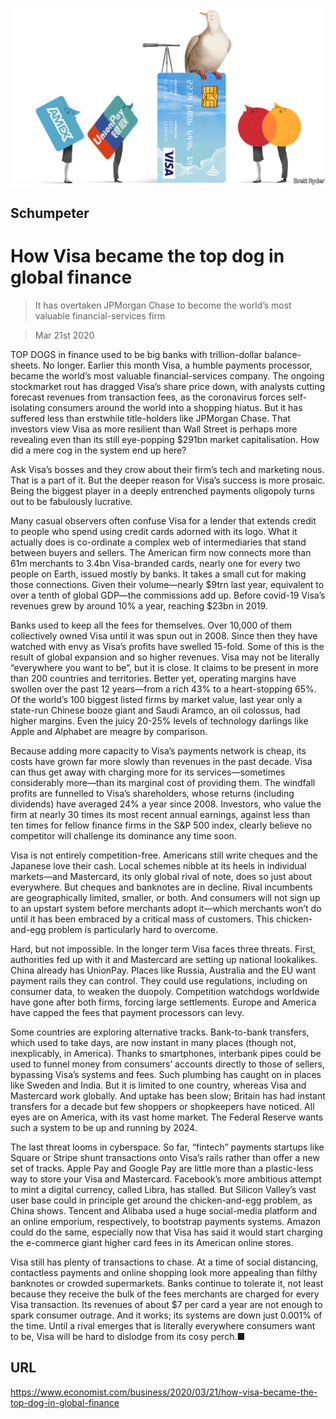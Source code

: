 ![](./images/20200321_WBD000_0.jpg)

## Schumpeter

# How Visa became the top dog in global finance

> It has overtaken JPMorgan Chase to become the world’s most valuable financial-services firm

> Mar 21st 2020

TOP DOGS in finance used to be big banks with trillion-dollar balance-sheets. No longer. Earlier this month Visa, a humble payments processor, became the world’s most valuable financial-services company. The ongoing stockmarket rout has dragged Visa’s share price down, with analysts cutting forecast revenues from transaction fees, as the coronavirus forces self-isolating consumers around the world into a shopping hiatus. But it has suffered less than erstwhile title-holders like JPMorgan Chase. That investors view Visa as more resilient than Wall Street is perhaps more revealing even than its still eye-popping $291bn market capitalisation. How did a mere cog in the system end up here?

Ask Visa’s bosses and they crow about their firm’s tech and marketing nous. That is a part of it. But the deeper reason for Visa’s success is more prosaic. Being the biggest player in a deeply entrenched payments oligopoly turns out to be fabulously lucrative.

Many casual observers often confuse Visa for a lender that extends credit to people who spend using credit cards adorned with its logo. What it actually does is co-ordinate a complex web of intermediaries that stand between buyers and sellers. The American firm now connects more than 61m merchants to 3.4bn Visa-branded cards, nearly one for every two people on Earth, issued mostly by banks. It takes a small cut for making those connections. Given their volume—nearly $9trn last year, equivalent to over a tenth of global GDP—the commissions add up. Before covid-19 Visa’s revenues grew by around 10% a year, reaching $23bn in 2019.

Banks used to keep all the fees for themselves. Over 10,000 of them collectively owned Visa until it was spun out in 2008. Since then they have watched with envy as Visa’s profits have swelled 15-fold. Some of this is the result of global expansion and so higher revenues. Visa may not be literally “everywhere you want to be”, but it is close. It claims to be present in more than 200 countries and territories. Better yet, operating margins have swollen over the past 12 years—from a rich 43% to a heart-stopping 65%. Of the world’s 100 biggest listed firms by market value, last year only a state-run Chinese booze giant and Saudi Aramco, an oil colossus, had higher margins. Even the juicy 20-25% levels of technology darlings like Apple and Alphabet are meagre by comparison.

Because adding more capacity to Visa’s payments network is cheap, its costs have grown far more slowly than revenues in the past decade. Visa can thus get away with charging more for its services—sometimes considerably more—than its marginal cost of providing them. The windfall profits are funnelled to Visa’s shareholders, whose returns (including dividends) have averaged 24% a year since 2008. Investors, who value the firm at nearly 30 times its most recent annual earnings, against less than ten times for fellow finance firms in the S&P 500 index, clearly believe no competitor will challenge its dominance any time soon.

Visa is not entirely competition-free. Americans still write cheques and the Japanese love their cash. Local schemes nibble at its heels in individual markets—and Mastercard, its only global rival of note, does so just about everywhere. But cheques and banknotes are in decline. Rival incumbents are geographically limited, smaller, or both. And consumers will not sign up to an upstart system before merchants adopt it—which merchants won’t do until it has been embraced by a critical mass of customers. This chicken-and-egg problem is particularly hard to overcome.

Hard, but not impossible. In the longer term Visa faces three threats. First, authorities fed up with it and Mastercard are setting up national lookalikes. China already has UnionPay. Places like Russia, Australia and the EU want payment rails they can control. They could use regulations, including on consumer data, to weaken the duopoly. Competition watchdogs worldwide have gone after both firms, forcing large settlements. Europe and America have capped the fees that payment processors can levy.

Some countries are exploring alternative tracks. Bank-to-bank transfers, which used to take days, are now instant in many places (though not, inexplicably, in America). Thanks to smartphones, interbank pipes could be used to funnel money from consumers’ accounts directly to those of sellers, bypassing Visa’s systems and fees. Such plumbing has caught on in places like Sweden and India. But it is limited to one country, whereas Visa and Mastercard work globally. And uptake has been slow; Britain has had instant transfers for a decade but few shoppers or shopkeepers have noticed. All eyes are on America, with its vast home market. The Federal Reserve wants such a system to be up and running by 2024.

The last threat looms in cyberspace. So far, “fintech” payments startups like Square or Stripe shunt transactions onto Visa’s rails rather than offer a new set of tracks. Apple Pay and Google Pay are little more than a plastic-less way to store your Visa and Mastercard. Facebook’s more ambitious attempt to mint a digital currency, called Libra, has stalled. But Silicon Valley’s vast user base could in principle get around the chicken-and-egg problem, as China shows. Tencent and Alibaba used a huge social-media platform and an online emporium, respectively, to bootstrap payments systems. Amazon could do the same, especially now that Visa has said it would start charging the e-commerce giant higher card fees in its American online stores.

Visa still has plenty of transactions to chase. At a time of social distancing, contactless payments and online shopping look more appealing than filthy banknotes or crowded supermarkets. Banks continue to tolerate it, not least because they receive the bulk of the fees merchants are charged for every Visa transaction. Its revenues of about $7 per card a year are not enough to spark consumer outrage. And it works; its systems are down just 0.001% of the time. Until a rival emerges that is literally everywhere consumers want to be, Visa will be hard to dislodge from its cosy perch.■

## URL

https://www.economist.com/business/2020/03/21/how-visa-became-the-top-dog-in-global-finance
